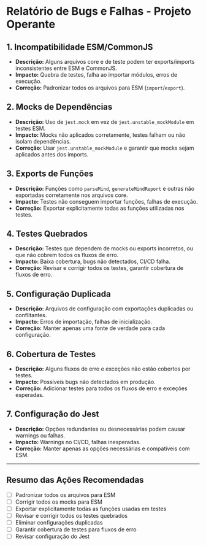 # Relatório de Bugs e Falhas - Projeto Operante

## 1. Incompatibilidade ESM/CommonJS
- **Descrição:** Alguns arquivos core e de teste podem ter exports/imports inconsistentes entre ESM e CommonJS.
- **Impacto:** Quebra de testes, falha ao importar módulos, erros de execução.
- **Correção:** Padronizar todos os arquivos para ESM (`import`/`export`).

## 2. Mocks de Dependências
- **Descrição:** Uso de `jest.mock` em vez de `jest.unstable_mockModule` em testes ESM.
- **Impacto:** Mocks não aplicados corretamente, testes falham ou não isolam dependências.
- **Correção:** Usar `jest.unstable_mockModule` e garantir que mocks sejam aplicados antes dos imports.

## 3. Exports de Funções
- **Descrição:** Funções como `parseMind`, `generateMindReport` e outras não exportadas corretamente nos arquivos core.
- **Impacto:** Testes não conseguem importar funções, falhas de execução.
- **Correção:** Exportar explicitamente todas as funções utilizadas nos testes.

## 4. Testes Quebrados
- **Descrição:** Testes que dependem de mocks ou exports incorretos, ou que não cobrem todos os fluxos de erro.
- **Impacto:** Baixa cobertura, bugs não detectados, CI/CD falha.
- **Correção:** Revisar e corrigir todos os testes, garantir cobertura de fluxos de erro.

## 5. Configuração Duplicada
- **Descrição:** Arquivos de configuração com exportações duplicadas ou conflitantes.
- **Impacto:** Erros de importação, falhas de inicialização.
- **Correção:** Manter apenas uma fonte de verdade para cada configuração.

## 6. Cobertura de Testes
- **Descrição:** Alguns fluxos de erro e exceções não estão cobertos por testes.
- **Impacto:** Possíveis bugs não detectados em produção.
- **Correção:** Adicionar testes para todos os fluxos de erro e exceções esperadas.

## 7. Configuração do Jest
- **Descrição:** Opções redundantes ou desnecessárias podem causar warnings ou falhas.
- **Impacto:** Warnings no CI/CD, falhas inesperadas.
- **Correção:** Manter apenas as opções necessárias e compatíveis com ESM.

---

## Resumo das Ações Recomendadas
- [ ] Padronizar todos os arquivos para ESM
- [ ] Corrigir todos os mocks para ESM
- [ ] Exportar explicitamente todas as funções usadas em testes
- [ ] Revisar e corrigir todos os testes quebrados
- [ ] Eliminar configurações duplicadas
- [ ] Garantir cobertura de testes para fluxos de erro
- [ ] Revisar configuração do Jest
